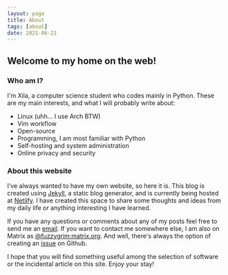 ```yaml
---
layout: page
title: About
tags: [about]
date: 2021-06-21
---
```


## Welcome to my home on the web!

### Who am I?

I'm Xila, a computer science student who codes mainly in Python. These are my main interests, and what I will probably write about:
-   Linux (uhh... I use Arch BTW)
-   Vim workflow
-   Open-source
-   Programming, I am most familiar with Python
-   Self-hosting and system administration
-   Online privacy and security

### About this website

I’ve always wanted to have my own website, so here it is. This blog is created using [Jekyll](https://jekyllrb.com), a static blog generator, and is currently being hosted at [Netlify](https://www.netlify.com/). I have created this space to share some thoughts and ideas from my daily life or anything interesting I have learned. 

If you have any questions or comments about any of my posts feel free to send me an [email](mailto:fuzzygrim@protonmail.com). If you want to contact me somewhere else, I am also on Matrix as [@fuzzygrim:matrix.org](https://matrix.to/#/@fuzzygrim:matrix.org). And well, there's always the option of creating an [issue](https://github.com/FuzzyGrim/blog/issues) on Github.

I hope that you will find something useful among the selection of software or the incidental article on this site. Enjoy your stay!

